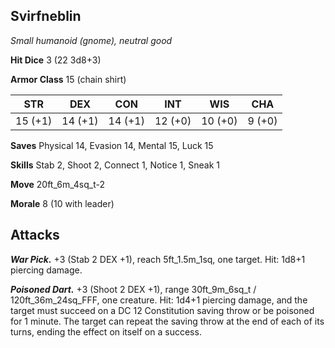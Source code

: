 ## Svirfneblin

*Small humanoid (gnome), neutral good*

**Hit Dice** 3 (22 3d8+3)

**Armor Class** 15 (chain shirt)

| STR     | DEX     | CON     | INT     | WIS     | CHA     |
|---------|---------|---------|---------|---------|---------|
| 15 (+1) | 14 (+1) | 14 (+1) | 12 (+0) | 10 (+0) |  9 (+0) |

**Saves** Physical 14, Evasion 14, Mental 15, Luck 15

**Skills** Stab 2, Shoot 2, Connect 1, Notice 1, Sneak 1

**Move** 20ft_6m_4sq_t-2

**Morale** 8 (10 with leader)

## Attacks

***War Pick.*** +3 (Stab 2 DEX +1), reach 5ft_1.5m_1sq, one target. Hit: 1d8+1 piercing damage.

***Poisoned Dart.*** +3 (Shoot 2 DEX +1), range 30ft_9m_6sq_t / 120ft_36m_24sq_FFF, one creature. Hit: 1d4+1 piercing damage, and the target must succeed on a DC 12 Constitution saving throw or be poisoned for 1 minute. The target can repeat the saving throw at the end of each of its turns, ending the effect on itself on a success.

